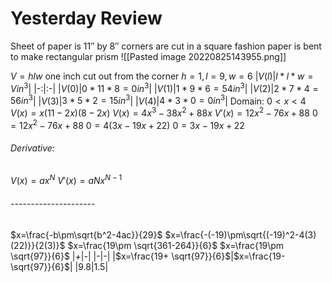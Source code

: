 # Yesterday Review 
Sheet of paper is $11''$ by $8''$
corners are cut in a square fashion
paper is bent to make rectangular prism
![[Pasted image 20220825143955.png]]

$V=hlw$
one inch cut out from the corner $h=1, l=9, w=6$
|$V(l)$|$l*l*w=Vin^3$|
|-:|:-|
|$V(0)$|$0*11*8=0in^3$|
|$V(1)$|$1*9*6=54in^3$|
|$V(2)$|$2*7*4=56in^3$|
|$V(3)$|$3*5*2=15in^3$|
|$V(4)$|$4*3*0=0in^3$|
Domain: $0<x<4$
$V(x)=x(11-2x)(8-2x)$
$V(x)=4x^3-38x^2+88x$
$V'(x)=12x^2-76x+88$
$0=12x^2-76x+88$
$0=4(3x-19x+22)$
$0=3x-19x+22$


###### Derivative: 
$V(x)=ax^N$
$V'(x)=aNx^{N-1}$
###### ---------------------


$x=\frac{-b\pm\sqrt{b^2-4ac}}{29}$
$x=\frac{-(-19)\pm\sqrt{(-19)^2-4(3)(22)}}{2(3)}$
$x=\frac{19\pm \sqrt{361-264}}{6}$
$x=\frac{19\pm \sqrt{97}}{6}$
|_+_|_-_|
|-|-|
|$x=\frac{19+ \sqrt{97}}{6}$|$x=\frac{19- \sqrt{97}}{6}$|
|$9.8$|$1.5$|
